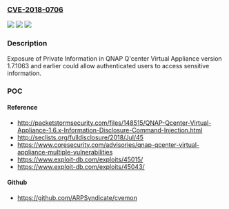 ### [CVE-2018-0706](https://cve.mitre.org/cgi-bin/cvename.cgi?name=CVE-2018-0706)
![](https://img.shields.io/static/v1?label=Product&message=Q'center%20Virtual%20Appliance&color=blue)
![](https://img.shields.io/static/v1?label=Version&message=1.7.1063%20and%20earlier%20&color=brightgreen)
![](https://img.shields.io/static/v1?label=Vulnerability&message=Exposure%20of%20Private%20Information&color=brightgreen)

### Description

Exposure of Private Information in QNAP Q'center Virtual Appliance version 1.7.1063 and earlier could allow authenticated users to access sensitive information.

### POC

#### Reference
- http://packetstormsecurity.com/files/148515/QNAP-Qcenter-Virtual-Appliance-1.6.x-Information-Disclosure-Command-Injection.html
- http://seclists.org/fulldisclosure/2018/Jul/45
- https://www.coresecurity.com/advisories/qnap-qcenter-virtual-appliance-multiple-vulnerabilities
- https://www.exploit-db.com/exploits/45015/
- https://www.exploit-db.com/exploits/45043/

#### Github
- https://github.com/ARPSyndicate/cvemon

